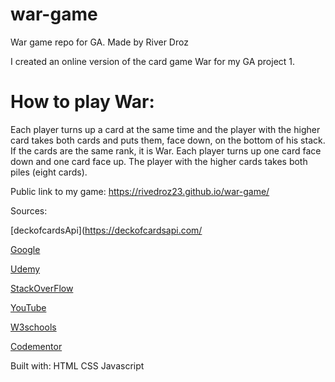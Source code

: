 # war-game

War game repo for GA. 
Made by River Droz

I created an online version of the card game War for my GA project 1. 

# How to play War: 

Each player turns up a card at the same time and the player with the higher card takes both cards and puts them, face down, on the bottom of his stack. If the cards are the same rank, it is War. Each player turns up one card face down and one card face up. The player with the higher cards takes both piles (eight cards).


Public link to my game: 
https://rivedroz23.github.io/war-game/



Sources: 

[deckofcardsApi](https://deckofcardsapi.com/

[Google](https://www.google.com)

[Udemy](www.Udemy.com)

[StackOverFlow](www.stackoverflow.com)

[YouTube](www.youtube.com)

[W3schools](www.w3schools.com)

[Codementor](www.codementor.com)

Built with: 
HTML
CSS
Javascript
